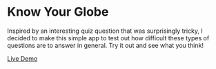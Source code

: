 # Know Your Globe
Inspired by an interesting quiz question that was surprisingly tricky, I decided to make this simple app to test out how difficult these types of questions are to answer in general. Try it out and see what you think!

[Live Demo](http://kzf.github.io/KnowYourGlobe)